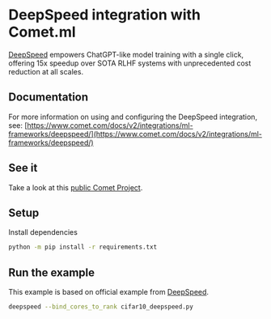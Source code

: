 # DeepSpeed integration with Comet.ml

[DeepSpeed](https://github.com/microsoft/DeepSpeed) empowers ChatGPT-like model training with a single click, offering 15x speedup over SOTA RLHF systems with unprecedented cost reduction at all scales.



## Documentation

For more information on using and configuring the DeepSpeed integration, see: [https://www.comet.com/docs/v2/integrations/ml-frameworks/deepspeed/](https://www.comet.com/docs/v2/integrations/ml-frameworks/deepspeed/)

## See it

Take a look at this [public Comet Project](TODO).

## Setup

Install dependencies

```bash
python -m pip install -r requirements.txt
```

## Run the example

This example is based on official example from [DeepSpeed](https://github.com/microsoft/DeepSpeedExamples/tree/master/training/cifar).


```bash
deepspeed --bind_cores_to_rank cifar10_deepspeed.py
```

